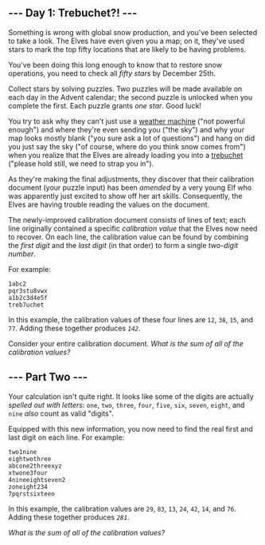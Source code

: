 <h2>--- Day 1: Trebuchet?! ---</h2><p>Something is wrong with global snow production, and you've been selected to take a look. The Elves have even given you a map; on it, they've used stars to mark the top fifty locations that are likely to be having problems.</p><p>You've been doing this long enough to know that to restore snow operations, you need to check all <em class="star">fifty stars</em> by December 25th.</p><p>Collect stars by solving puzzles.  Two puzzles will be made available on each day in the Advent calendar; the second puzzle is unlocked when you complete the first.  Each puzzle grants <em class="star">one star</em>. Good luck!</p><p>You try to ask why they can't just use a <a href="/2015/day/1">weather machine</a> ("not powerful enough") and where they're even sending you ("the sky") and why your map looks mostly blank ("you sure ask a lot of questions") <span title="My hope is that this abomination of a run-on sentence somehow conveys the chaos of being hastily loaded into a trebuchet.">and</span> hang on did you just say the sky ("of course, where do you think snow comes from") when you realize that the Elves are already loading you into a <a href="https://en.wikipedia.org/wiki/Trebuchet" target="_blank">trebuchet</a> ("please hold still, we need to strap you in").</p><p>As they're making the final adjustments, they discover that their calibration document (your puzzle input) has been <em>amended</em> by a very young Elf who was apparently just excited to show off her art skills. Consequently, the Elves are having trouble reading the values on the document.</p><p>The newly-improved calibration document consists of lines of text; each line originally contained a specific <em>calibration value</em> that the Elves now need to recover. On each line, the calibration value can be found by combining the <em>first digit</em> and the <em>last digit</em> (in that order) to form a single <em>two-digit number</em>.</p><p>For example:</p><pre><code>1abc2
pqr3stu8vwx
a1b2c3d4e5f
treb7uchet
</code></pre><p>In this example, the calibration values of these four lines are <code>12</code>, <code>38</code>, <code>15</code>, and <code>77</code>. Adding these together produces <code><em>142</em></code>.</p><p>Consider your entire calibration document. <em>What is the sum of all of the calibration values?</em></p><h2 id="part2">--- Part Two ---</h2><p>Your calculation isn't quite right. It looks like some of the digits are actually <em>spelled out with letters</em>: <code>one</code>, <code>two</code>, <code>three</code>, <code>four</code>, <code>five</code>, <code>six</code>, <code>seven</code>, <code>eight</code>, and <code>nine</code> <em>also</em> count as valid "digits".</p><p>Equipped with this new information, you now need to find the real first and last digit on each line. For example:</p><pre><code>two1nine
eightwothree
abcone2threexyz
xtwone3four
4nineeightseven2
zoneight234
7pqrstsixteen
</code></pre><p>In this example, the calibration values are <code>29</code>, <code>83</code>, <code>13</code>, <code>24</code>, <code>42</code>, <code>14</code>, and <code>76</code>. Adding these together produces <code><em>281</em></code>.</p><p><em>What is the sum of all of the calibration values?</em></p>
